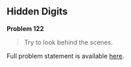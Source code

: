 Hidden Digits
-------------

**Problem 122**

> Try to look behind the scenes.

Full problem statement is available [here][mirror].

[mirror]: https://github.com/rdtsc/codeeval-problem-statements/tree/master/easy/122-hidden-digits/
          "View Problem Statement Mirror"
